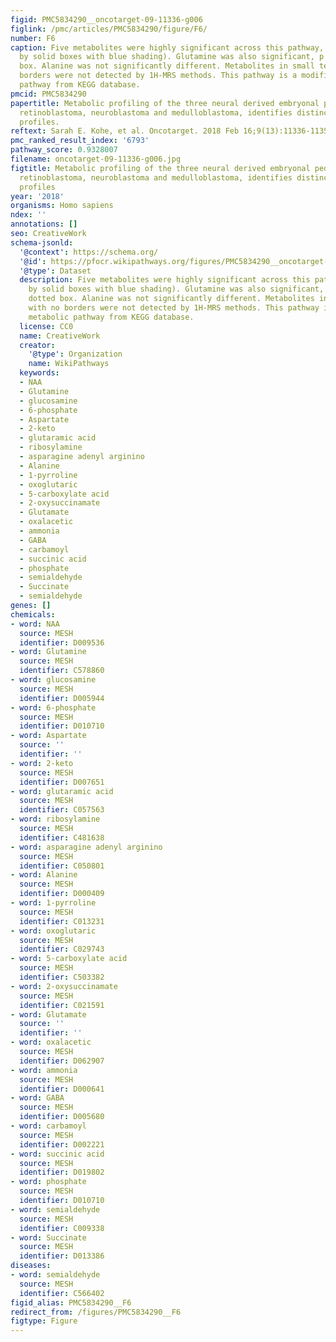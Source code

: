 ```yaml
---
figid: PMC5834290__oncotarget-09-11336-g006
figlink: /pmc/articles/PMC5834290/figure/F6/
number: F6
caption: Five metabolites were highly significant across this pathway, p < 0.0001(indicated
  by solid boxes with blue shading). Glutamine was also significant, p < 0.001, dotted
  box. Alanine was not significantly different. Metabolites in small text with no
  borders were not detected by 1H-MRS methods. This pathway is a modified metabolic
  pathway from KEGG database.
pmcid: PMC5834290
papertitle: Metabolic profiling of the three neural derived embryonal pediatric tumors
  retinoblastoma, neuroblastoma and medulloblastoma, identifies distinct metabolic
  profiles.
reftext: Sarah E. Kohe, et al. Oncotarget. 2018 Feb 16;9(13):11336-11351.
pmc_ranked_result_index: '6793'
pathway_score: 0.9328007
filename: oncotarget-09-11336-g006.jpg
figtitle: Metabolic profiling of the three neural derived embryonal pediatric tumors
  retinoblastoma, neuroblastoma and medulloblastoma, identifies distinct metabolic
  profiles
year: '2018'
organisms: Homo sapiens
ndex: ''
annotations: []
seo: CreativeWork
schema-jsonld:
  '@context': https://schema.org/
  '@id': https://pfocr.wikipathways.org/figures/PMC5834290__oncotarget-09-11336-g006.html
  '@type': Dataset
  description: Five metabolites were highly significant across this pathway, p < 0.0001(indicated
    by solid boxes with blue shading). Glutamine was also significant, p < 0.001,
    dotted box. Alanine was not significantly different. Metabolites in small text
    with no borders were not detected by 1H-MRS methods. This pathway is a modified
    metabolic pathway from KEGG database.
  license: CC0
  name: CreativeWork
  creator:
    '@type': Organization
    name: WikiPathways
  keywords:
  - NAA
  - Glutamine
  - glucosamine
  - 6-phosphate
  - Aspartate
  - 2-keto
  - glutaramic acid
  - ribosylamine
  - asparagine adenyl arginino
  - Alanine
  - 1-pyrroline
  - oxoglutaric
  - 5-carboxylate acid
  - 2-oxysuccinamate
  - Glutamate
  - oxalacetic
  - ammonia
  - GABA
  - carbamoyl
  - succinic acid
  - phosphate
  - semialdehyde
  - Succinate
  - semialdehyde
genes: []
chemicals:
- word: NAA
  source: MESH
  identifier: D009536
- word: Glutamine
  source: MESH
  identifier: C578860
- word: glucosamine
  source: MESH
  identifier: D005944
- word: 6-phosphate
  source: MESH
  identifier: D010710
- word: Aspartate
  source: ''
  identifier: ''
- word: 2-keto
  source: MESH
  identifier: D007651
- word: glutaramic acid
  source: MESH
  identifier: C057563
- word: ribosylamine
  source: MESH
  identifier: C481638
- word: asparagine adenyl arginino
  source: MESH
  identifier: C050801
- word: Alanine
  source: MESH
  identifier: D000409
- word: 1-pyrroline
  source: MESH
  identifier: C013231
- word: oxoglutaric
  source: MESH
  identifier: C029743
- word: 5-carboxylate acid
  source: MESH
  identifier: C503382
- word: 2-oxysuccinamate
  source: MESH
  identifier: C021591
- word: Glutamate
  source: ''
  identifier: ''
- word: oxalacetic
  source: MESH
  identifier: D062907
- word: ammonia
  source: MESH
  identifier: D000641
- word: GABA
  source: MESH
  identifier: D005680
- word: carbamoyl
  source: MESH
  identifier: D002221
- word: succinic acid
  source: MESH
  identifier: D019802
- word: phosphate
  source: MESH
  identifier: D010710
- word: semialdehyde
  source: MESH
  identifier: C009338
- word: Succinate
  source: MESH
  identifier: D013386
diseases:
- word: semialdehyde
  source: MESH
  identifier: C566402
figid_alias: PMC5834290__F6
redirect_from: /figures/PMC5834290__F6
figtype: Figure
---
```

